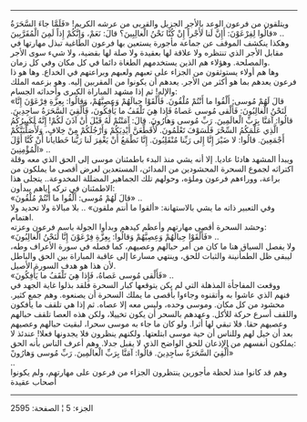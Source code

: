 ------------------------------------------------------------------------

ويتلقون من فرعون الوعد بالأجر الجزيل والقربى من عرشه الكريم! «فَلَمَّا جاءَ
السَّحَرَةُ قالُوا لِفِرْعَوْنَ: أَإِنَّ لَنا لَأَجْراً إِنْ كُنَّا نَحْنُ الْغالِبِينَ؟ قالَ: نَعَمْ، وَإِنَّكُمْ
إِذاً لَمِنَ الْمُقَرَّبِينَ» ..  
وهكذا ينكشف الموقف عن جماعة مأجورة يستعين بها فرعون الطاغية تبذل مهارتها
في مقابل الأجر الذي تنتظره ولا علاقة لها بعقيدة ولا صلة لها بقضية، ولا
شيء سوى الأجر والمصلحة. وهؤلاء هم الذين يستخدمهم الطغاة دائما في كل مكان
وفي كل زمان.  
وها هم أولاء يستوثقون من الجزاء على تعبهم ولعبهم وبراعتهم في الخداع. وها
هو ذا فرعون يعدهم بما هو أكثر من الأجر. يعدهم أن يكونوا من المقربين
إليه. وهو بزعمه الملك والإله! ثم إذا مشهد المباراة الكبرى وأحداثه
الجسام:  
«قالَ لَهُمْ مُوسى: أَلْقُوا ما أَنْتُمْ مُلْقُونَ. فَأَلْقَوْا حِبالَهُمْ وَعِصِيَّهُمْ، وَقالُوا: بِعِزَّةِ
فِرْعَوْنَ إِنَّا لَنَحْنُ الْغالِبُونَ: فَأَلْقى مُوسى عَصاهُ فَإِذا هِيَ تَلْقَفُ ما يَأْفِكُونَ، فَأُلْقِيَ
السَّحَرَةُ ساجِدِينَ. قالُوا: آمَنَّا بِرَبِّ الْعالَمِينَ. رَبِّ مُوسى وَهارُونَ. قالَ: آمَنْتُمْ لَهُ
قَبْلَ أَنْ آذَنَ لَكُمْ! إِنَّهُ لَكَبِيرُكُمُ الَّذِي عَلَّمَكُمُ السِّحْرَ فَلَسَوْفَ تَعْلَمُونَ. لَأُقَطِّعَنَّ أَيْدِيَكُمْ
وَأَرْجُلَكُمْ مِنْ خِلافٍ، وَلَأُصَلِّبَنَّكُمْ أَجْمَعِينَ. قالُوا: لا ضَيْرَ إِنَّا إِلى رَبِّنا مُنْقَلِبُونَ.
إِنَّا نَطْمَعُ أَنْ يَغْفِرَ لَنا رَبُّنا خَطايانا أَنْ كُنَّا أَوَّلَ الْمُؤْمِنِينَ» ..  
ويبدأ المشهد هادئا عاديا. إلا أنه يشي منذ البدء باطمئنان موسى إلى الحق
الذي معه وقلة اكتراثه لجموع السحرة المحشودين من المدائن، المستعدين لعرض
أقصى ما يملكون من براعة، ووراءهم فرعون وملؤه، وحولهم تلك الجماهير
المضللة المخدوعة.. يتجلى هذا الاطمئنان في تركه إياهم يبدأون:  
«قالَ لَهُمْ مُوسى: أَلْقُوا ما أَنْتُمْ مُلْقُونَ» ..  
وفي التعبير ذاته ما يشي بالاستهانة: «ألقوا ما أنتم ملقون» .. بلا مبالاة
ولا تحديد ولا اهتمام.  
وحشد السحرة أقصى مهارتهم وأعظم كيدهم وبدأوا الجولة باسم فرعون وعزته:  
«فَأَلْقَوْا حِبالَهُمْ وَعِصِيَّهُمْ وَقالُوا: بِعِزَّةِ فِرْعَوْنَ إِنَّا لَنَحْنُ الْغالِبُونَ» ..  
ولا يفصل السياق هنا ما كان من أمر حبالهم وعصيهم، كما فصله في سورة
الأعراف وطه، ليبقى ظل الطمأنينة والثبات للحق، وينتهي مسارعا إلى عاقبة
المباراة بين الحق والباطل لأن هذا هو هدف السورة الأصيل.  
«فَأَلْقى مُوسى عَصاهُ، فَإِذا هِيَ تَلْقَفُ ما يَأْفِكُونَ» ..  
ووقعت المفاجأة المذهلة التي لم يكن يتوقعها كبار السحرة فلقد بذلوا غاية
الجهد في فنهم الذي عاشوا به وأتقنوه وجاءوا بأقصى ما يملك السحرة أن
يصنعوه. وهم جمع كثير. محشود من كل مكان. وموسى وحده، وليس معه إلا عصاه.
ثم إذا هي تلقف ما يأفكون واللقف أسرع حركة للأكل. وعهدهم بالسحر أن يكون
تخييلا، ولكن هذه العصا تلقف حبالهم وعصيهم حقا. فلا تبقي لها أثرا. ولو
كان ما جاء به موسى سحرا، لبقيت حبالهم وعصيهم بعد أن خيل لهم وللناس أن
حية موسى ابتلعتها. ولكنهم ينظرون فلا يجدونها فعلا! عندئذ لا يملكون
أنفسهم من الإذعان للحق الواضح الذي لا يقبل جدلا. وهم أعرف الناس بأنه
الحق:  
َأُلْقِيَ السَّحَرَةُ ساجِدِينَ. قالُوا: آمَنَّا بِرَبِّ الْعالَمِينَ. رَبِّ مُوسى وَهارُونَ»  
..  
وهم قد كانوا منذ لحظة مأجورين ينتظرون الجزاء من فرعون على مهارتهم، ولم
يكونوا أصحاب عقيدة

------------------------------------------------------------------------

الجزء: 5 ¦ الصفحة: 2595

